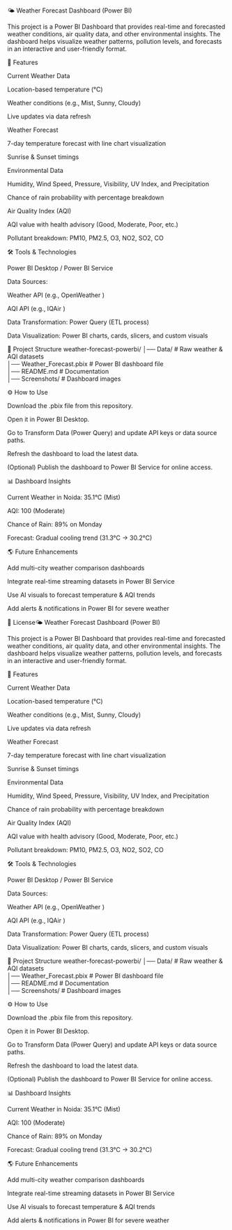 🌤️ Weather Forecast Dashboard (Power BI)

This project is a Power BI Dashboard that provides real-time and forecasted weather conditions, air quality data, and other environmental insights. The dashboard helps visualize weather patterns, pollution levels, and forecasts in an interactive and user-friendly format.

🚀 Features

Current Weather Data

Location-based temperature (°C)

Weather conditions (e.g., Mist, Sunny, Cloudy)

Live updates via data refresh

Weather Forecast

7-day temperature forecast with line chart visualization

Sunrise & Sunset timings

Environmental Data

Humidity, Wind Speed, Pressure, Visibility, UV Index, and Precipitation

Chance of rain probability with percentage breakdown

Air Quality Index (AQI)

AQI value with health advisory (Good, Moderate, Poor, etc.)

Pollutant breakdown: PM10, PM2.5, O3, NO2, SO2, CO

🛠️ Tools & Technologies

Power BI Desktop / Power BI Service

Data Sources:

Weather API (e.g., OpenWeather
)

AQI API (e.g., IQAir
)

Data Transformation: Power Query (ETL process)

Data Visualization: Power BI charts, cards, slicers, and custom visuals

📂 Project Structure
weather-forecast-powerbi/
│── Data/                     # Raw weather & AQI datasets  
│── Weather_Forecast.pbix     # Power BI dashboard file  
│── README.md                 # Documentation  
│── Screenshots/              # Dashboard images  

⚙️ How to Use

Download the .pbix file from this repository.

Open it in Power BI Desktop.

Go to Transform Data (Power Query) and update API keys or data source paths.

Refresh the dashboard to load the latest data.

(Optional) Publish the dashboard to Power BI Service for online access.

📊 Dashboard Insights

Current Weather in Noida: 35.1°C (Mist)

AQI: 100 (Moderate)

Chance of Rain: 89% on Monday

Forecast: Gradual cooling trend (31.3°C → 30.2°C)

🌎 Future Enhancements

Add multi-city weather comparison dashboards

Integrate real-time streaming datasets in Power BI Service

Use AI visuals to forecast temperature & AQI trends

Add alerts & notifications in Power BI for severe weather

📜 License🌤️ Weather Forecast Dashboard (Power BI)

This project is a Power BI Dashboard that provides real-time and forecasted weather conditions, air quality data, and other environmental insights. The dashboard helps visualize weather patterns, pollution levels, and forecasts in an interactive and user-friendly format.

🚀 Features

Current Weather Data

Location-based temperature (°C)

Weather conditions (e.g., Mist, Sunny, Cloudy)

Live updates via data refresh

Weather Forecast

7-day temperature forecast with line chart visualization

Sunrise & Sunset timings

Environmental Data

Humidity, Wind Speed, Pressure, Visibility, UV Index, and Precipitation

Chance of rain probability with percentage breakdown

Air Quality Index (AQI)

AQI value with health advisory (Good, Moderate, Poor, etc.)

Pollutant breakdown: PM10, PM2.5, O3, NO2, SO2, CO

🛠️ Tools & Technologies

Power BI Desktop / Power BI Service

Data Sources:

Weather API (e.g., OpenWeather
)

AQI API (e.g., IQAir
)

Data Transformation: Power Query (ETL process)

Data Visualization: Power BI charts, cards, slicers, and custom visuals

📂 Project Structure
weather-forecast-powerbi/
│── Data/                     # Raw weather & AQI datasets  
│── Weather_Forecast.pbix     # Power BI dashboard file  
│── README.md                 # Documentation  
│── Screenshots/              # Dashboard images  

⚙️ How to Use

Download the .pbix file from this repository.

Open it in Power BI Desktop.

Go to Transform Data (Power Query) and update API keys or data source paths.

Refresh the dashboard to load the latest data.

(Optional) Publish the dashboard to Power BI Service for online access.

📊 Dashboard Insights

Current Weather in Noida: 35.1°C (Mist)

AQI: 100 (Moderate)

Chance of Rain: 89% on Monday

Forecast: Gradual cooling trend (31.3°C → 30.2°C)

🌎 Future Enhancements

Add multi-city weather comparison dashboards

Integrate real-time streaming datasets in Power BI Service

Use AI visuals to forecast temperature & AQI trends

Add alerts & notifications in Power BI for severe weather

